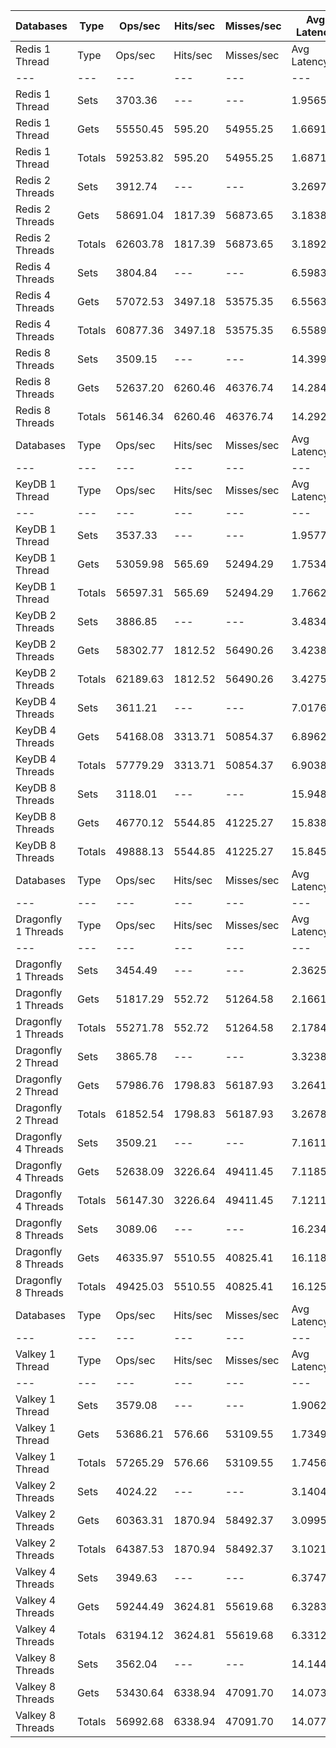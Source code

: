 | Databases | Type | Ops/sec | Hits/sec | Misses/sec | Avg Latency | p50 Latency | p99 Latency | p99.9 Latency | KB/sec |
| --- | --- | --- | --- | --- | --- | --- | --- | --- | --- |
| Redis 1 Thread | Type | Ops/sec | Hits/sec | Misses/sec | Avg Latency | p50 Latency | p99 Latency | p99.9 Latency | KB/sec |
| --- | --- | --- | --- | --- | --- | --- | --- | --- | --- |
Redis 1 Thread | Sets | 3703.36 | --- | --- | 1.95650 | 1.68700 | 4.07900 | 43.26300 | 3876.93 |
Redis 1 Thread | Gets | 55550.45 | 595.20 | 54955.25 | 1.66917 | 1.67900 | 2.75100 | 7.45500 | 2712.85 |
Redis 1 Thread | Totals | 59253.82 | 595.20 | 54955.25 | 1.68712 | 1.67900 | 2.78300 | 8.51100 | 6589.78 |
Redis 2 Threads | Sets | 3912.74 | --- | --- | 3.26973 | 3.11900 | 10.17500 | 13.18300 | 4096.12 |
Redis 2 Threads | Gets | 58691.04 | 1817.39 | 56873.65 | 3.18386 | 3.08700 | 6.68700 | 13.50300 | 4059.39 |
Redis 2 Threads | Totals | 62603.78 | 1817.39 | 56873.65 | 3.18923 | 3.08700 | 6.78300 | 13.50300 | 8155.51 |
Redis 4 Threads | Sets | 3804.84 | --- | --- | 6.59839 | 6.27100 | 15.03900 | 23.42300 | 3983.16 |
Redis 4 Threads | Gets | 57072.53 | 3497.18 | 53575.35 | 6.55635 | 6.23900 | 14.71900 | 24.19100 | 5684.10 |
Redis 4 Threads | Totals | 60877.36 | 3497.18 | 53575.35 | 6.55898 | 6.23900 | 14.78300 | 24.06300 | 9667.26 |
Redis 8 Threads | Sets | 3509.15 | --- | --- | 14.39997 | 13.50300 | 39.67900 | 66.04700 | 3673.61 |
Redis 8 Threads | Gets | 52637.20 | 6260.46 | 46376.74 | 14.28481 | 13.43900 | 38.91100 | 65.27900 | 8289.28 |
Redis 8 Threads | Totals | 56146.34 | 6260.46 | 46376.74 | 14.29201 | 13.43900 | 38.91100 | 65.27900 | 11962.90 |
| Databases | Type | Ops/sec | Hits/sec | Misses/sec | Avg Latency | p50 Latency | p99 Latency | p99.9 Latency | KB/sec |
| --- | --- | --- | --- | --- | --- | --- | --- | --- | --- |
| KeyDB 1 Thread | Type | Ops/sec | Hits/sec | Misses/sec | Avg Latency | p50 Latency | p99 Latency | p99.9 Latency | KB/sec |
| --- | --- | --- | --- | --- | --- | --- | --- | --- | --- |
KeyDB 1 Thread | Sets | 3537.33 | --- | --- | 1.95778 | 1.73500 | 5.24700 | 33.53500 | 3703.12 |
KeyDB 1 Thread | Gets | 53059.98 | 565.69 | 52494.29 | 1.75346 | 1.71900 | 3.79100 | 7.42300 | 2588.38 |
KeyDB 1 Thread | Totals | 56597.31 | 565.69 | 52494.29 | 1.76623 | 1.71900 | 3.83900 | 8.51100 | 6291.50 |
KeyDB 2 Threads | Sets | 3886.85 | --- | --- | 3.48346 | 3.26300 | 11.13500 | 14.78300 | 4069.02 |
KeyDB 2 Threads | Gets | 58302.77 | 1812.52 | 56490.26 | 3.42385 | 3.26300 | 8.51100 | 14.01500 | 4039.71 |
KeyDB 2 Threads | Totals | 62189.63 | 1812.52 | 56490.26 | 3.42758 | 3.26300 | 8.57500 | 14.14300 | 8108.73 |
KeyDB 4 Threads | Sets | 3611.21 | --- | --- | 7.01767 | 6.49500 | 18.17500 | 24.95900 | 3780.46 |
KeyDB 4 Threads | Gets | 54168.08 | 3313.71 | 50854.37 | 6.89624 | 6.43100 | 17.15100 | 24.57500 | 5389.33 |
KeyDB 4 Threads | Totals | 57779.29 | 3313.71 | 50854.37 | 6.90383 | 6.43100 | 17.27900 | 24.57500 | 9169.78 |
KeyDB 8 Threads | Sets | 3118.01 | --- | --- | 15.94803 | 14.91100 | 44.54300 | 75.26300 | 3264.14 |
KeyDB 8 Threads | Gets | 46770.12 | 5544.85 | 41225.27 | 15.83864 | 14.78300 | 44.28700 | 75.26300 | 7347.46 |
KeyDB 8 Threads | Totals | 49888.13 | 5544.85 | 41225.27 | 15.84547 | 14.78300 | 44.28700 | 75.26300 | 10611.61 |
| Databases | Type | Ops/sec | Hits/sec | Misses/sec | Avg Latency | p50 Latency | p99 Latency | p99.9 Latency | KB/sec |
| --- | --- | --- | --- | --- | --- | --- | --- | --- | --- |
| Dragonfly 1 Threads | Type | Ops/sec | Hits/sec | Misses/sec | Avg Latency | p50 Latency | p99 Latency | p99.9 Latency | KB/sec |
| --- | --- | --- | --- | --- | --- | --- | --- | --- | --- |
Dragonfly 1 Threads | Sets | 3454.49 | --- | --- | 2.36251 | 1.86300 | 6.14300 | 31.10300 | 3616.39 |
Dragonfly 1 Threads | Gets | 51817.29 | 552.72 | 51264.58 | 2.16618 | 1.83100 | 5.18300 | 9.08700 | 2528.04 |
Dragonfly 1 Threads | Totals | 55271.78 | 552.72 | 51264.58 | 2.17845 | 1.83100 | 5.21500 | 9.85500 | 6144.43 |
Dragonfly 2 Thread | Sets | 3865.78 | --- | --- | 3.32380 | 2.87900 | 11.39100 | 17.15100 | 4046.97 |
Dragonfly 2 Thread | Gets | 57986.76 | 1798.83 | 56187.93 | 3.26416 | 2.84700 | 11.00700 | 17.02300 | 4013.93 |
Dragonfly 2 Thread | Totals | 61852.54 | 1798.83 | 56187.93 | 3.26789 | 2.84700 | 11.00700 | 17.02300 | 8060.90 |
Dragonfly 4 Threads | Sets | 3509.21 | --- | --- | 7.16118 | 6.65500 | 18.55900 | 27.13500 | 3673.68 |
Dragonfly 4 Threads | Gets | 52638.09 | 3226.64 | 49411.45 | 7.11851 | 6.62300 | 18.43100 | 26.87900 | 5243.66 |
Dragonfly 4 Threads | Totals | 56147.30 | 3226.64 | 49411.45 | 7.12118 | 6.62300 | 18.43100 | 26.87900 | 8917.33 |
Dragonfly 8 Threads | Sets | 3089.06 | --- | --- | 16.23437 | 15.16700 | 46.84700 | 78.84700 | 3233.84 |
Dragonfly 8 Threads | Gets | 46335.97 | 5510.55 | 40825.41 | 16.11803 | 15.10300 | 46.33500 | 77.31100 | 7296.50 |
Dragonfly 8 Threads | Totals | 49425.03 | 5510.55 | 40825.41 | 16.12531 | 15.10300 | 46.33500 | 77.82300 | 10530.35 |
| Databases | Type | Ops/sec | Hits/sec | Misses/sec | Avg Latency | p50 Latency | p99 Latency | p99.9 Latency | KB/sec |
| --- | --- | --- | --- | --- | --- | --- | --- | --- | --- |
| Valkey 1 Thread | Type | Ops/sec | Hits/sec | Misses/sec | Avg Latency | p50 Latency | p99 Latency | p99.9 Latency | KB/sec |
| --- | --- | --- | --- | --- | --- | --- | --- | --- | --- |
Valkey 1 Thread | Sets | 3579.08 | --- | --- | 1.90627 | 1.55900 | 4.70300 | 30.46300 | 3746.82 |
Valkey 1 Thread | Gets | 53686.21 | 576.66 | 53109.55 | 1.73492 | 1.55100 | 3.61500 | 7.48700 | 2623.24 |
Valkey 1 Thread | Totals | 57265.29 | 576.66 | 53109.55 | 1.74563 | 1.55100 | 3.63100 | 7.99900 | 6370.07 |
Valkey 2 Threads | Sets | 4024.22 | --- | --- | 3.14042 | 2.95900 | 8.06300 | 13.43900 | 4212.83 |
Valkey 2 Threads | Gets | 60363.31 | 1870.94 | 58492.37 | 3.09956 | 2.94300 | 7.74300 | 13.37500 | 4176.83 |
Valkey 2 Threads | Totals | 64387.53 | 1870.94 | 58492.37 | 3.10211 | 2.94300 | 7.77500 | 13.37500 | 8389.66 |
Valkey 4 Threads | Sets | 3949.63 | --- | --- | 6.37472 | 5.95100 | 15.80700 | 25.72700 | 4134.74 |
Valkey 4 Threads | Gets | 59244.49 | 3624.81 | 55619.68 | 6.32836 | 5.91900 | 15.74300 | 23.67900 | 5894.95 |
Valkey 4 Threads | Totals | 63194.12 | 3624.81 | 55619.68 | 6.33126 | 5.91900 | 15.74300 | 23.80700 | 10029.69 |
Valkey 8 Threads | Sets | 3562.04 | --- | --- | 14.14405 | 13.24700 | 38.39900 | 69.63100 | 3728.99 |
Valkey 8 Threads | Gets | 53430.64 | 6338.94 | 47091.70 | 14.07358 | 13.18300 | 37.63100 | 67.07100 | 8398.28 |
Valkey 8 Threads | Totals | 56992.68 | 6338.94 | 47091.70 | 14.07798 | 13.18300 | 37.63100 | 67.58300 | 12127.27 |
